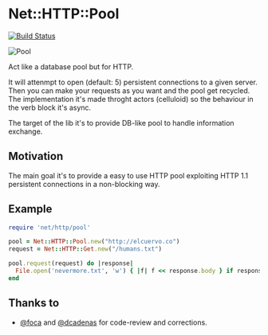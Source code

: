 # Net::HTTP::Pool

[![Build Status](https://secure.travis-ci.org/elcuervo/net-http-pool.png?branch=master)](http://travis-ci.org/elcuervo/net-http-pool)

![Pool](http://www.beijingboyce.com/wp-content/uploads/2008/03/pool-table.JPG)

Act like a database pool but for HTTP.

It will attenmpt to open (default: 5) persistent connections to a given server.
Then you can make your requests as you want and the pool get recycled.
The implementation it's made throght actors (celluloid) so the behaviour in the
verb block it's async.

The target of the lib it's to provide DB-like pool to handle information
exchange.

## Motivation

The main goal it's to provide a easy to use HTTP pool exploiting HTTP 1.1
persistent connections in a non-blocking way.

## Example

```ruby
require 'net/http/pool'

pool = Net::HTTP::Pool.new("http://elcuervo.co")
request = Net::HTTP::Get.new("/humans.txt")

pool.request(request) do |response|
  File.open('nevermore.txt', 'w') { |f| f << response.body } if response.code == "200"
end
```

## Thanks to

  * [@foca](http://github.com/foca) and [@dcadenas](http://github.com/dcadenas)
    for code-review and corrections.
